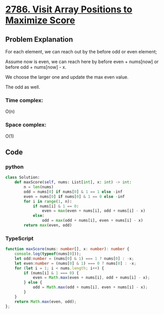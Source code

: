 # [2786. Visit Array Positions to Maximize Score](https://leetcode.cn/problems/visit-array-positions-to-maximize-score/description/?envType=daily-question&envId=2024-06-14)



## Problem Explanation
For each element, we can reach out by the before odd or even element;

Assume now is even, we can reach here by before even + nums[now]
or before odd + nums[now] - x.

We choose the larger one and update the max even value.

The odd as well.
### Time complex:
O(n)
### Space complex:
O(1)
## Code

### python
```python
class Solution:
    def maxScore(self, nums: List[int], x: int) -> int:
        n = len(nums)
        odd = nums[0] if nums[0] & 1 == 1 else -inf
        even = nums[0] if nums[0] & 1 == 0 else -inf
        for i in range(1, n):
            if nums[i] & 1 == 0:
                even = max(even + nums[i], odd + nums[i] - x)
            else:
                odd = max(odd + nums[i], even + nums[i] - x)
        return max(even, odd)

```

### TypeScript
```TypeScript
function maxScore(nums: number[], x: number): number {
    console.log(typeof(nums[0]));
    let odd:number = (nums[0] & 1) === 1 ? nums[0] : -x;
    let even:number = (nums[0] & 1) === 0 ? nums[0] : -x;
    for (let i = 1; i < nums.length; i++) {
        if (nums[i] & 1 === 0) {
            even = Math.max(even + nums[i], odd + nums[i] - x);
        } else {
            odd = Math.max(odd + nums[i], even + nums[i] - x);
        }
    }
    return Math.max(even, odd);
};

```